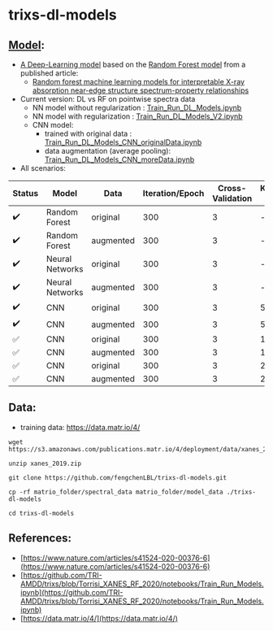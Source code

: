 # trixs-dl-models
## [Model](Train_Run_DL_Models.ipynb):
* [A Deep-Learning model](Train_Run_DL_Models.ipynb) based on the [Random Forest model](https://github.com/TRI-AMDD/trixs/blob/Torrisi_XANES_RF_2020/notebooks/Train_Run_Models.ipynb) from a published article: 
   * [Random forest machine learning models for interpretable X-ray absorption near-edge structure spectrum-property relationships](https://www.nature.com/articles/s41524-020-00376-6)
* Current version: DL vs RF on pointwise spectra data
  * NN model without regularization : [Train_Run_DL_Models.ipynb](Train_Run_DL_Models.ipynb)
  * NN model with regularization : [Train_Run_DL_Models_V2.ipynb](Train_Run_DL_Models.ipynb)
  * CNN model:
    * trained with original data : [Train_Run_DL_Models_CNN_originalData.ipynb](Train_Run_DL_Models_CNN_originalData.ipynb)
    * data augmentation (average pooling): [Train_Run_DL_Models_CNN_moreData.ipynb](Train_Run_DL_Models_CNN_moreData.ipynb)
* All scenarios:
  
| Status                   | Model      | Data      | Iteration/Epoch | Cross-Validation | Kernel-Size | Notebook |
| ------------------------ | -----------| --------- | -------------   | ---------------- | ----------- | -------- |
| :heavy_check_mark: | Random Forest    | original  | 300             | 3                | -           | [done](Train_Run_DL_Models_CNN_originalData.ipynb)|
| :heavy_check_mark: | Random Forest    | augmented | 300             | 3                | -           | [done](Train_Run_DL_Models_CNN_moreData.ipyn)|
| :heavy_check_mark: | Neural Networks  | original  | 300             | 3                | -           | [done](Train_Run_DL_Models.ipynb)|
| :heavy_check_mark: | Neural Networks  | augmented | 300             | 3                | -           | [done](Train_Run_DL_Models_moreData.ipynb)|
| :heavy_check_mark: | CNN              | original  | 300             | 3                | 5           | [done](Train_Run_DL_Models_CNN_originalData.ipynb)|
| :heavy_check_mark: | CNN              | augmented | 300             | 3                | 5           | [done](Train_Run_DL_Models_CNN_moreData.ipynb)|
| :white_check_mark: | CNN              | original  | 300             | 3                | 10          | [running](Train_Run_DL_Models_CNN_originalData_10.ipynb)|
| :white_check_mark: | CNN              | augmented | 300             | 3                | 10          | [running](Train_Run_DL_Models_CNN_moreData_10.ipynb)|
| :white_check_mark: | CNN              | original  | 300             | 3                | 20          | [running](Train_Run_DL_Models_CNN_originalData_20.ipynb)|
| :white_check_mark: | CNN              | augmented | 300             | 3                | 20          | [running](Train_Run_DL_Models_CNN_moreData_20.ipynb)|


## Data:
* training data: https://data.matr.io/4/
```
wget https://s3.amazonaws.com/publications.matr.io/4/deployment/data/xanes_2019.zip

unzip xanes_2019.zip

git clone https://github.com/fengchenLBL/trixs-dl-models.git

cp -rf matrio_folder/spectral_data matrio_folder/model_data ./trixs-dl-models

cd trixs-dl-models
```
## References:
* [https://www.nature.com/articles/s41524-020-00376-6](https://www.nature.com/articles/s41524-020-00376-6)
* [https://github.com/TRI-AMDD/trixs/blob/Torrisi_XANES_RF_2020/notebooks/Train_Run_Models.ipynb](https://github.com/TRI-AMDD/trixs/blob/Torrisi_XANES_RF_2020/notebooks/Train_Run_Models.ipynb)
* [https://data.matr.io/4/](https://data.matr.io/4/)

